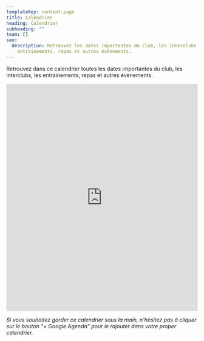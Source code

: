 ```yaml
---
templateKey: content-page
title: Calendrier
heading: Calendrier
subheading: ""
team: []
seo:
  description: Retrouvez les dates importantes du club, les interclubs, les
    entrainements, repas et autres évènements.
---
```

Retrouvez dans ce calendrier toutes les dates importantes du club, les interclubs, les entrainements, repas et autres évènements. 

<iframe src="https://calendar.google.com/calendar/embed?height=600&wkst=2&bgcolor=%23ffffff&ctz=Europe%2FParis&showTitle=0&title=Badminton%20Maisons-Laffitte&showNav=1&showDate=1&showPrint=0&showTabs=0&showCalendars=0&showTz=0&src=MnRhaG80cmJhZTYyb2N2cTBpMDNqMmNvcm9AZ3JvdXAuY2FsZW5kYXIuZ29vZ2xlLmNvbQ&color=%23F6BF26" style="border-width:0" width="100%" height="600" frameborder="0" scrolling="no"></iframe>

*Si vous souhaitez garder ce calendrier sous la main, n'hésitez pas à cliquer sur le bouton "+ Google Agenda" pour le rajouter dans votre proper calendrier.*